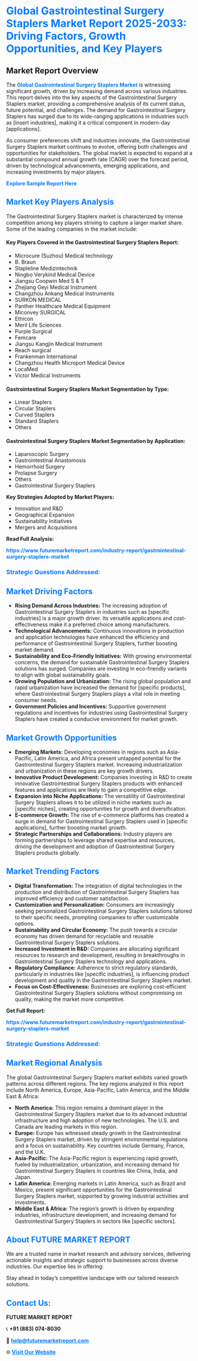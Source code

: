<h1 style="color: #007BFF;">Global Gastrointestinal Surgery Staplers Market Report 2025-2033: Driving Factors, Growth Opportunities, and Key Players</h1>

<section id="overview">
<h2>Market Report Overview</h2>
<p>The <a href="https://www.futuremarketreport.com/industry-report/gastrointestinal-surgery-staplers-market" style="color: #007BFF; text-decoration: none;"><strong>Global Gastrointestinal Surgery Staplers Market</strong></a> is witnessing significant growth, driven by increasing demand across various industries. This report delves into the key aspects of the Gastrointestinal Surgery Staplers market, providing a comprehensive analysis of its current status, future potential, and challenges. The demand for Gastrointestinal Surgery Staplers has surged due to its wide-ranging applications in industries such as [insert industries], making it a critical component in modern-day [applications].</p>
<p>As consumer preferences shift and industries innovate, the Gastrointestinal Surgery Staplers market continues to evolve, offering both challenges and opportunities for stakeholders. The global market is expected to expand at a substantial compound annual growth rate (CAGR) over the forecast period, driven by technological advancements, emerging applications, and increasing investments by major players.</p>
</section>

<section id="overview">
<p><a href="https://www.futuremarketreport.com/request-sample/reportId=124160" style="color: #007BFF; text-decoration: none;"><strong>Explore Sample Report Here</strong></a></p>
</section>

<section id="key-players">
<h2 style="color: #007BFF;">Market Key Players Analysis</h2>
<p>The Gastrointestinal Surgery Staplers market is characterized by intense competition among key players striving to capture a larger market share. Some of the leading companies in the market include:</p>
<h4>Key Players Covered in the Gastrointestinal Surgery Staplers Report:</h4>
<ul><li>Microcure (Suzhou) Medical technology</li><li>B. Braun</li><li>Stapleline Medizintechnik</li><li>Ningbo Verykind Medical Device</li><li>Jiangsu Coopwin Med S &amp; T</li><li>Zhejiang Geyi Medical Instrument</li><li>Changzhou Ankang Medical Instruments</li><li>SURKON MEDICAL</li><li>Panther Healthcare Medical Equipment</li><li>Miconvey SURGICAL</li><li>Ethicon</li><li>Meril Life Sciences</li><li>Purple Surgical</li><li>Femcare</li><li>Jiangsu Kangjin Medical Instrument</li><li>Reach surgical</li><li>Frankenman International</li><li>Changzhou Health Microport Medical Device</li><li>LocaMed</li><li>Victor Medical Instruments</li></ul>
<h4>Gastrointestinal Surgery Staplers Market Segmentation by Type:</h4>
<ul><li>Linear Staplers</li><li>Circular Staplers</li><li>Curved Staplers</li><li>Standard Staplers</li><li>Others</li></ul>

<h4>Gastrointestinal Surgery Staplers Market Segmentation by Application:</h4>
<ul><li>Laparoscopic Surgery</li><li>Gastrointestinal Anastomosis</li><li>Hemorrhoid Surgery</li><li>Prolapse Surgery</li><li>Others</li><li>Gastrointestinal Surgery Staplers</li></ul>
<p><strong>Key Strategies Adopted by Market Players:</strong></p>
<ul>
<li>Innovation and R&D</li>
<li>Geographical Expansion</li>
<li>Sustainability Initiatives</li>
<li>Mergers and Acquisitions</li>
</ul>
</section>

<section>
<p><strong>Read Full Analysis: </strong></p><a href="https://www.futuremarketreport.com/industry-report/gastrointestinal-surgery-staplers-market" style="color: #007BFF; text-decoration: none;"><strong>https://www.futuremarketreport.com/industry-report/gastrointestinal-surgery-staplers-market</strong></a>
<h3 style="color: #007BFF;">Strategic Questions Addressed:</h3>
</section>

<section id="driving-factors">
<h2 style="color: #007BFF;">Market Driving Factors</h2>
<ul>
<li><strong>Rising Demand Across Industries:</strong> The increasing adoption of Gastrointestinal Surgery Staplers in industries such as [specific industries] is a major growth driver. Its versatile applications and cost-effectiveness make it a preferred choice among manufacturers.</li>
<li><strong>Technological Advancements:</strong> Continuous innovations in production and application technologies have enhanced the efficiency and performance of Gastrointestinal Surgery Staplers, further boosting market demand.</li>
<li><strong>Sustainability and Eco-Friendly Initiatives:</strong> With growing environmental concerns, the demand for sustainable Gastrointestinal Surgery Staplers solutions has surged. Companies are investing in eco-friendly variants to align with global sustainability goals.</li>
<li><strong>Growing Population and Urbanization:</strong> The rising global population and rapid urbanization have increased the demand for [specific products], where Gastrointestinal Surgery Staplers plays a vital role in meeting consumer needs.</li>
<li><strong>Government Policies and Incentives:</strong> Supportive government regulations and incentives for industries using Gastrointestinal Surgery Staplers have created a conducive environment for market growth.</li>
</ul>
</section>

<section id="growth-opportunities">
<h2 style="color: #007BFF;">Market Growth Opportunities</h2>
<ul>
<li><strong>Emerging Markets:</strong> Developing economies in regions such as Asia-Pacific, Latin America, and Africa present untapped potential for the Gastrointestinal Surgery Staplers market. Increasing industrialization and urbanization in these regions are key growth drivers.</li>
<li><strong>Innovative Product Development:</strong> Companies investing in R&D to create innovative Gastrointestinal Surgery Staplers products with enhanced features and applications are likely to gain a competitive edge.</li>
<li><strong>Expansion into Niche Applications:</strong> The versatility of Gastrointestinal Surgery Staplers allows it to be utilized in niche markets such as [specific niches], creating opportunities for growth and diversification.</li>
<li><strong>E-commerce Growth:</strong> The rise of e-commerce platforms has created a surge in demand for Gastrointestinal Surgery Staplers used in [specific applications], further boosting market growth.</li>
<li><strong>Strategic Partnerships and Collaborations:</strong> Industry players are forming partnerships to leverage shared expertise and resources, driving the development and adoption of Gastrointestinal Surgery Staplers products globally.</li>
</ul>
</section>

<section id="trending-factors">
<h2 style="color: #007BFF;">Market Trending Factors</h2>
<ul>
<li><strong>Digital Transformation:</strong> The integration of digital technologies in the production and distribution of Gastrointestinal Surgery Staplers has improved efficiency and customer satisfaction.</li>
<li><strong>Customization and Personalization:</strong> Consumers are increasingly seeking personalized Gastrointestinal Surgery Staplers solutions tailored to their specific needs, prompting companies to offer customizable options.</li>
<li><strong>Sustainability and Circular Economy:</strong> The push towards a circular economy has driven demand for recyclable and reusable Gastrointestinal Surgery Staplers solutions.</li>
<li><strong>Increased Investment in R&D:</strong> Companies are allocating significant resources to research and development, resulting in breakthroughs in Gastrointestinal Surgery Staplers technology and applications.</li>
<li><strong>Regulatory Compliance:</strong> Adherence to strict regulatory standards, particularly in industries like [specific industries], is influencing product development and quality in the Gastrointestinal Surgery Staplers market.</li>
<li><strong>Focus on Cost-Effectiveness:</strong> Businesses are exploring cost-efficient Gastrointestinal Surgery Staplers solutions without compromising on quality, making the market more competitive.</li>
</ul>
</section>

<section>
<p><strong>Get Full Report: </strong></p><a href="https://www.futuremarketreport.com/industry-report/gastrointestinal-surgery-staplers-market" style="color: #007BFF; text-decoration: none;"><strong>https://www.futuremarketreport.com/industry-report/gastrointestinal-surgery-staplers-market</strong></a>
<h3 style="color: #007BFF;">Strategic Questions Addressed:</h3>
</section>


<section id="regional-analysis">
<h2 style="color: #007BFF;">Market Regional Analysis</h2>
<p>The global Gastrointestinal Surgery Staplers market exhibits varied growth patterns across different regions. The key regions analyzed in this report include North America, Europe, Asia-Pacific, Latin America, and the Middle East & Africa:</p>
<ul>
<li><strong>North America:</strong> This region remains a dominant player in the Gastrointestinal Surgery Staplers market due to its advanced industrial infrastructure and high adoption of new technologies. The U.S. and Canada are leading markets in this region.</li>
<li><strong>Europe:</strong> Europe has witnessed steady growth in the Gastrointestinal Surgery Staplers market, driven by stringent environmental regulations and a focus on sustainability. Key countries include Germany, France, and the U.K.</li>
<li><strong>Asia-Pacific:</strong> The Asia-Pacific region is experiencing rapid growth, fueled by industrialization, urbanization, and increasing demand for Gastrointestinal Surgery Staplers in countries like China, India, and Japan.</li>
<li><strong>Latin America:</strong> Emerging markets in Latin America, such as Brazil and Mexico, present significant opportunities for the Gastrointestinal Surgery Staplers market, supported by growing industrial activities and investments.</li>
<li><strong>Middle East & Africa:</strong> The region’s growth is driven by expanding industries, infrastructure development, and increasing demand for Gastrointestinal Surgery Staplers in sectors like [specific sectors].</li>
</ul>
</section>

<footer>
<h2 style="color: #007BFF;">About FUTURE MARKET REPORT</h2>
<p>We are a trusted name in market research and advisory services, delivering actionable insights and strategic support to businesses across diverse industries. Our expertise lies in offering:</p>

<p>Stay ahead in today’s competitive landscape with our tailored research solutions.</p>

<h2 style="color: #007BFF;">Contact Us:</h2>
<p><strong>FUTURE MARKET REPORT</strong></p>
<p>📞 <strong>+91 (883) 074-8030</strong></p>
<p>📧 <strong><a href="mailto:help@futuremarketreport.com" style="color: #007BFF;">help@futuremarketreport.com</a></strong></p>
<p>🌐 <strong><a href="https://www.futuremarketreport.com/" style="color: #007BFF;">Visit Our Website</a></strong></p>
</footer>